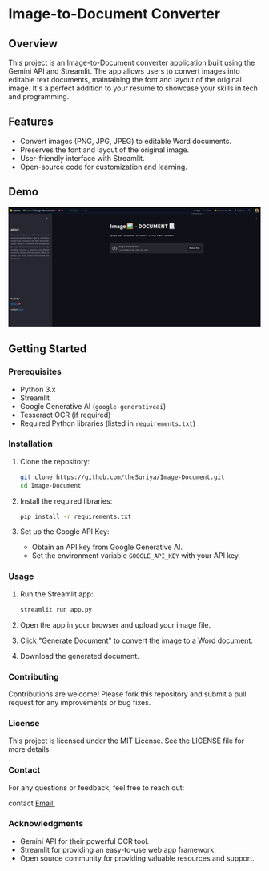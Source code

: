 # Image-to-Document Converter

## Overview

This project is an Image-to-Document converter application built using the Gemini API and Streamlit. The app allows users to convert images into editable text documents, maintaining the font and layout of the original image. It's a perfect addition to your resume to showcase your skills in tech and programming.

## Features

- Convert images (PNG, JPG, JPEG) to editable Word documents.
- Preserves the font and layout of the original image.
- User-friendly interface with Streamlit.
- Open-source code for customization and learning.

## Demo

![APP Screenshot](image-document.png)

## Getting Started

### Prerequisites

- Python 3.x
- Streamlit
- Google Generative AI (`google-generativeai`)
- Tesseract OCR (if required)
- Required Python libraries (listed in `requirements.txt`)

### Installation

1. Clone the repository:
    ```bash
    git clone https://github.com/theSuriya/Image-Document.git
    cd Image-Document
    ```

2. Install the required libraries:
    ```bash
    pip install -r requirements.txt
    ```

3. Set up the Google API Key:
    - Obtain an API key from Google Generative AI.
    - Set the environment variable `GOOGLE_API_KEY` with your API key.

### Usage

1. Run the Streamlit app:
    ```bash
    streamlit run app.py
    ```

2. Open the app in your browser and upload your image file.
3. Click "Generate Document" to convert the image to a Word document.
4. Download the generated document.

### Contributing
Contributions are welcome! Please fork this repository and submit a pull request for any improvements or bug fixes.

### License
This project is licensed under the MIT License. See the LICENSE file for more details.

### Contact
For any questions or feedback, feel free to reach out:

contact [Email:](thesuriya3@gamil.com)

### Acknowledgments
- Gemini API for their powerful OCR tool.
- Streamlit for providing an easy-to-use web app framework.
- Open source community for providing valuable resources and support.
